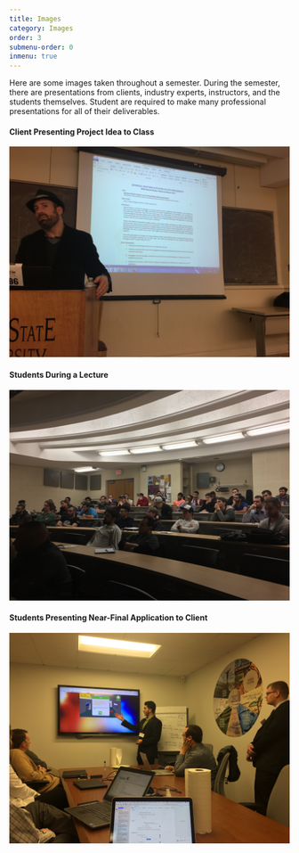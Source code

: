 ```yaml
---
title: Images
category: Images
order: 3
submenu-order: 0
inmenu: true
---
```


Here are some images taken throughout a semester. During the semester,
there are presentations from clients, industry experts, instructors, and the
students themselves. Student are required to make many professional presentations
for all of their deliverables.

#### Client Presenting Project Idea to Class
![Client Presentation](/images/ClientPresentation.jpg "Client Presentation")

#### Students During a Lecture
![Student Lecture](/images/StudentsInLecture.jpg)

#### Students Presenting Near-Final Application to Client
![Students Presenting Final](/images/StudentsPresentingToClient.jpg)
